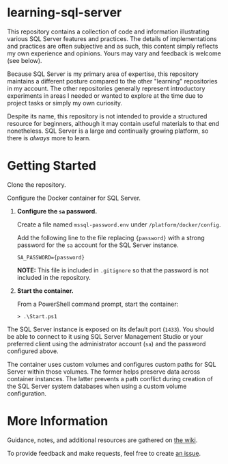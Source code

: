 # learning-sql-server

This repository contains a collection of code and information illustrating various SQL Server features and practices. The details of implementations and practices are often subjective and as such, this content simply reflects my own experience and opinions. Yours may vary and feedback is welcome (see below).

Because SQL Server is my primary area of expertise, this repository maintains a different posture compared to the other "learning" repositories in my account. The other repositories generally represent introductory experiments in areas I needed or wanted to explore at the time due to project tasks or simply my own curiosity.

Despite its name, this repository is not intended to provide a structured resource for beginners, although it may contain useful materials to that end nonetheless. SQL Server is a large and continually growing platform, so there is *always* more to learn.

# Getting Started

Clone the repository.

Configure the Docker container for SQL Server.

1. **Configure the `sa` password.**

    Create a file named `mssql-password.env` under `/platform/docker/config`.

    Add the following line to the file replacing `{password}` with a strong password for the `sa` account for the SQL Server instance.

    ```
    SA_PASSWORD={password}
    ```

    **NOTE:** This file is included in `.gitignore` so that the password is not included in the repository.

1. **Start the container.**

    From a PowerShell command prompt, start the container:

    ```
    > .\Start.ps1
    ```

The SQL Server instance is exposed on its default port (`1433`). You should be able to connect to it using SQL Server Management Studio or your preferred client using the administrator account (`sa`) and the password configured above.

The container uses custom volumes and configures custom paths for SQL Server within those volumes. The former helps preserve data across container instances. The latter prevents a path conflict during creation of the SQL Server system databases when using a custom volume configuration.

# More Information

Guidance, notes, and additional resources are gathered on [the wiki](../../wiki).

To provide feedback and make requests, feel free to create [an issue](../../issues).
